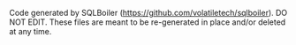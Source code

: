 Code generated by SQLBoiler (https://github.com/volatiletech/sqlboiler). DO NOT EDIT.
These files are meant to be re-generated in place and/or deleted at any time.
